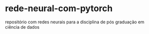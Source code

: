 # rede-neural-com-pytorch
repositório com redes neurais para a disciplina de pós graduação em ciência de dados
